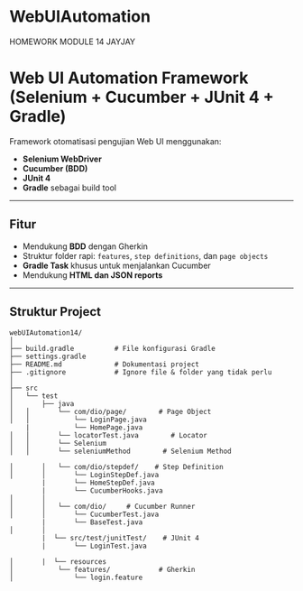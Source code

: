 # WebUIAutomation
HOMEWORK MODULE 14 JAYJAY

# Web UI Automation Framework (Selenium + Cucumber + JUnit 4 + Gradle)

Framework otomatisasi pengujian Web UI menggunakan:
- **Selenium WebDriver**
- **Cucumber (BDD)**
- **JUnit 4**
- **Gradle** sebagai build tool

---

## Fitur
- Mendukung **BDD** dengan Gherkin
- Struktur folder rapi: `features`, `step definitions`, dan `page objects`
- **Gradle Task** khusus untuk menjalankan Cucumber
- Mendukung **HTML dan JSON reports**

---

## Struktur Project

```text
webUIAutomation14/
│
├── build.gradle          # File konfigurasi Gradle
├── settings.gradle
├── README.md             # Dokumentasi project
├── .gitignore            # Ignore file & folder yang tidak perlu
│
├── src
│   └── test
│       ├── java
│   │       └── com/dio/page/        # Page Object
│   │           └── LoginPage.java
    |           └── HomePage.java
│   │       └── locatorTest.java        # Locator
│   │       └── Selenium           
│   │       └── seleniumMethod        # Selenium Method

│       │   └── com/dio/stepdef/    # Step Definition
│       │       └── LoginStepDef.java
        |       └── HomeStepDef.java
        |       └── CucumberHooks.java
│       │
│       │   └── com/dio/     # Cucumber Runner
│       │       └── CucumberTest.java
        |       └── BaseTest.java
│       │
        |  └── src/test/junitTest/    # JUnit 4
        |       └── LoginTest.java

│       |  └── resources
│           └── features/            # Gherkin
│               └── login.feature

